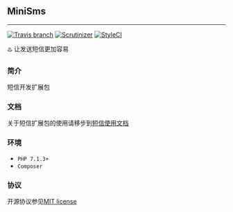 ## MiniSms

***

[![Travis branch](https://img.shields.io/travis/nilnice/payment/master.svg?style=flat-square)](https://travis-ci.org/nilnice/payment)
[![Scrutinizer](https://img.shields.io/scrutinizer/g/nilnice/payment.svg?style=flat-square)](https://scrutinizer-ci.com/g/nilnice/payment/)
[![StyleCI](https://styleci.io/repos/119123605/shield?branch=master)](https://styleci.io/repos/119123605)

♨️ 让发送短信更加容易

### 简介

短信开发扩展包

### 文档

关于短信扩展包的使用请移步到[短信使用文档](https://github.com/nilnice/minisms/wiki)

### 环境

- `PHP 7.1.3+`
- `Composer`

### 协议 

开源协议参见[MIT license](https://opensource.org/licenses/MIT)
